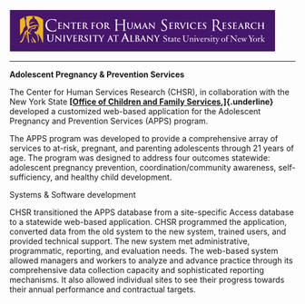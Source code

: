 ![CHSR Logo](chsr-project-logo.png)

<hr />

**Adolescent Pregnancy & Prevention Services**

The Center for Human Services Research (CHSR), in collaboration with the
New York State **[[Office of Children and Family
Services](http://www.ocfs.state.ny.us/main/),]{.underline}** developed a
customized web-based application for the Adolescent Pregnancy and
Prevention Services (APPS) program.

The APPS program was developed to provide a comprehensive array of
services to at-risk, pregnant, and parenting adolescents through 21
years of age. The program was designed to address four outcomes
statewide: adolescent pregnancy prevention, coordination/community
awareness, self-sufficiency, and healthy child development.

Systems & Software development

CHSR transitioned the APPS database from a site-specific Access database
to a statewide web-based application. CHSR programmed the application,
converted data from the old system to the new system, trained users, and
provided technical support. The new system met administrative,
programmatic, reporting, and evaluation needs. The web-based system
allowed managers and workers to analyze and advance practice through its
comprehensive data collection capacity and sophisticated reporting
mechanisms. It also allowed individual sites to see their progress
towards their annual performance and contractual targets.
